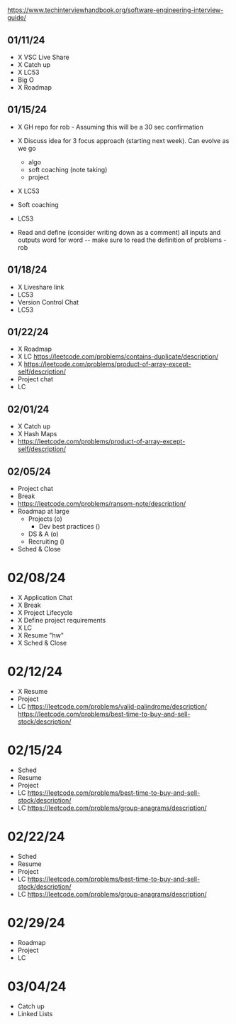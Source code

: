 #

https://www.techinterviewhandbook.org/software-engineering-interview-guide/

## 01/11/24
- X VSC Live Share
- X Catch up
- X LC53
- Big O
- X Roadmap

## 01/15/24
- X GH repo for rob - Assuming this will be a 30 sec confirmation
- X Discuss idea for 3 focus approach (starting next week). Can evolve as we go
    - algo
    - soft coaching (note taking)
    - project
- X LC53
- Soft coaching
- LC53

- Read and define (consider writing down as a comment) all inputs and outputs word for word
        -- make sure to read the definition of problems - rob

## 01/18/24
- X Liveshare link
- LC53
- Version Control Chat
- LC53

## 01/22/24
- X Roadmap
- X LC https://leetcode.com/problems/contains-duplicate/description/
- X https://leetcode.com/problems/product-of-array-except-self/description/
- Project chat
- LC

## 02/01/24
- X Catch up
- X Hash Maps
- https://leetcode.com/problems/product-of-array-except-self/description/

## 02/05/24
- Project chat
- Break
- https://leetcode.com/problems/ransom-note/description/
- Roadmap at large
    - Projects (o)
        - Dev best practices ()
    - DS & A (o)
    - Recruiting ()
- Sched & Close

# 02/08/24
- X Application Chat
- X Break
- X Project Lifecycle
- X Define project requirements
- X LC
- X Resume "hw"
- X Sched & Close

# 02/12/24
- X Resume
- Project
- LC
https://leetcode.com/problems/valid-palindrome/description/
https://leetcode.com/problems/best-time-to-buy-and-sell-stock/description/

# 02/15/24
- Sched
- Resume
- Project
- LC https://leetcode.com/problems/best-time-to-buy-and-sell-stock/description/
- LC https://leetcode.com/problems/group-anagrams/description/

# 02/22/24
- Sched
- Resume
- Project
- LC https://leetcode.com/problems/best-time-to-buy-and-sell-stock/description/
- LC https://leetcode.com/problems/group-anagrams/description/

# 02/29/24
- Roadmap
- Project
- LC

# 03/04/24
- Catch up
- Linked Lists
